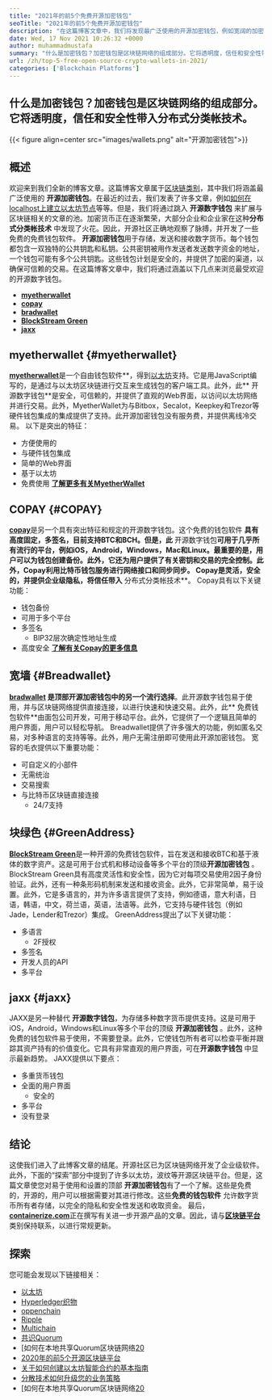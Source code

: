 ```yaml
---
title: "2021年的前5个免费开源加密钱包" 
seoTitle: "2021年的前5个免费开源加密钱包" 
description: "在这篇博客文章中，我们将发现最广泛使用的开源加密钱包，例如宽阔的加密钱包，例如宽容，Copay，Jaxx，GreenAddress和MyetherWallet。" 
date: Wed, 17 Nov 2021 10:26:32 +0000
author: muhammadmustafa
summary: "什么是加密钱包？加密钱包是区块链网络的组成部分。它将透明度，信任和安全性带入分布式分类帐技术。" 
url: /zh/top-5-free-open-source-crypto-wallets-in-2021/
categories: ['Blockchain Platforms']
---
```


## 什么是加密钱包？加密钱包是区块链网络的组成部分。它将透明度，信任和安全性带入分布式分类帐技术。

{{< figure align=center src="images/wallets.png" alt="开源加密钱包">}}


## 概述
欢迎来到我们全新的博客文章。这篇博客文章属于[区块链类别][1]，其中我们将涵盖最广泛使用的 **开源加密钱包**。在最近的过去，我们发表了许多文章，例如[如何在localhost上建立以太坊节点][2]等等。但是，我们将通过跳入 **开源数字钱包** 来扩展与区块链相关的文章的池。加密货币正在逐渐繁荣，大部分企业和企业家在这种**分布式分类帐技术** 中发现了火花。因此，开源社区正确地观察了脉搏，并开发了一些免费的免费钱包软件。
**开源加密钱包**用于存储，发送和接收数字货币。每个钱包都包含一双独特的公共钥匙和私钥。公共密钥被用作发送者发送数字资金的地址，一个钱包可能有多个公共钥匙。这些钱包计划是安全的，并提供了加密的渠道，以确保可信赖的交易。在这篇博客文章中，我们将通过涵盖以下几点来浏览最受欢迎的开源数字钱包。
* **[myetherwallet][3]** 
* **[copay][4]** 
* **[bradwallet][5]** 
* **[BlockStream Green][6]** 
* **[jaxx][7]** 

## myetherwallet {#myetherwallet}

[ **myetherwallet**][8]是一个自由钱包软件**，得到[以太坊][9]支持。它是用JavaScript编写的，是通过与以太坊区块链进行交互来生成钱包的客户端工具。此外，此** 开源数字钱包**是安全，可信赖的，并提供了直观的Web界面，以访问以太坊网络并进行交易。此外，MyetherWallet为与Bitbox，Secalot，Keepkey和Trezor等硬件钱包集成的集成提供了支持。此开源加密钱包没有服务费，并提供离线冷交易。
以下是突出的特征：
  * 方便使用的
* 与硬件钱包集成
* 简单的Web界面
* 基于以太坊
* 免费使用
[ **了解更多有关MyetherWallet** ][8]

## COPAY {#COPAY}

[ **copay**][10]是另一个具有突出特征和规定的开源数字钱包。这个免费的钱包软件 **具有高度固定，多签名，目前支持BTC和BCH。但是，此** 开源数字钱包**可用于几乎所有流行的平台，例如iOS，Android，Windows，Mac和Linux。最重要的是，用户可以为钱包创建备份。此外，它还为用户提供了有关密钥和交易的完全控制。此外，Copay利用比特币钱包服务进行网络接口和同步同步。 Copay是灵活，安全的，并提供企业级隐私，将信任带入** 分布式分类帐技术**。
Copay具有以下关键功能：
* 钱包备份
* 可用于多个平台
* 多签名
  * BIP32层次确定性地址生成
* 高度安全
**[了解有关Copay的更多信息][11]**

## **宽墙** {#Breadwallet}

**[bradwallet][12] **是顶部**开源加密钱包中的另一个流行选择**。此开源数字钱包易于使用，并与区块链网络提供直接连接，以进行快速和快速交易。此外，此** 免费钱包软件**由面包公司开发，可用于移动平台。此外，它提供了一个逻辑且简单的用户界面，用户可以轻松导航。 Breadwallet提供了许多强大的功能，例如匿名交易，对多种语言的支持等等。此外，用户无需注册即可使用此开源加密钱包。
宽容的毛衣提供以下重要功能：
* 可自定义的小部件
* 无需统治
* 交易搜索
* 与比特币区块链直接连接
  * 24/7支持

## 块绿色 {#GreenAddress}

[ **BlockStream Green**][13]是一种开源的免费钱包软件，旨在发送和接收BTC和基于液体的数字资产。这是可用于台式机和移动设备等多个平台的顶级**开源加密钱包** 。 BlockStream Green具有高度灵活性和安全性，因为它对每项交易使用2因子身份验证。此外，还有一种条形码机制来发送和接收资金。此外，它非常简单，易于设置。此外，它是多语言的，并为许多语言提供了支持，例如德语，意大利语，日语，韩语，中文，荷兰语，英语，法语等。此外，它支持与硬件钱包（例如Jade，Lender和Trezor）集成。
GreenAddress提出了以下关键功能：
* 多语言
  * 2F授权
* 多签名
* 开发人员的API
* 多平台

## jaxx {#jaxx}

JAXX是另一种替代 **开源数字钱包**，为存储多种数字货币提供支持。这是可用于iOS，Android，Windows和Linux等多个平台的顶级 **开源加密钱包** 。此外，这种免费的钱包软件易于使用，不需要登录。此外，它使钱包所有者可以检查平衡并跟踪其资产持有的价值变化。它具有非常直观的用户界面，可在**开源数字钱包** 中显示最新趋势。
JAXX提供以下要点：
* 多重货币钱包
* 全面的用户界面
  * 安全的
* 多平台
* 没有登录

## 结论
这使我们进入了此博客文章的结尾。开源社区已为区块链网络开发了企业级软件。此外，下面的“探索”部分中提到了许多以太坊，波纹等开源区块链平台。但是，这篇文章使您对易于使用和设置的顶部 **开源加密钱包**有了一个了解。这些是免费的，开源的，用户可以根据需要对其进行修改。这些**免费的钱包软件** 允许数字货币所有者存储，以完全的隐私和安全性发送和收取资金。
最后，[ **containerize.com**][14]正在撰写有关进一步开源产品的文章。因此，请与[**区块链平台** ][1]类别保持联系，以进行常规更新。

## 探索
您可能会发现以下链接相关：
  * [以太坊][9]
  * [Hyperledger织物][15]
  * [oppenchain][16]
  * [Ripple][17]
  * [Multichain][18]
  * [共识Quorum][19]
  * [如何在本地共享Quorum区块链网络[20]
  * [2020年的前5个开源区块链平台][21]
  * [关于如何创建以太坊智能合约的基本指南][22]
  * [分散技术如何升级您的业务策略][23]
  * [如何在本地共享Quorum区块链网络[20]



[1]: https://products.containerize.com/blockchain-platforms/
[2]: https://blog.containerize.com/blockchain-platforms/what-is-testnet-how-to-deploy-it-ethereum-testnet/
[3]: #MyEtherWallet
[4]: #Copay
[5]: #Breadwallet
[6]: #GreenAddress
[7]: #Jaxx
[8]: https://www.myetherwallet.com/
[9]: https://products.containerize.com/blockchain-platforms/ethereum
[10]: https://github.com/bitpay/copay
[11]: //github.com/bitpay/copay
[12]: https://brd.com/
[13]: https://blockstream.com/green/
[14]: https://www.containerize.com/
[15]: https://products.containerize.com/blockchain-platforms/hyperledger-fabric
[16]: https://products.containerize.com/blockchain-platforms/openchain
[17]: https://products.containerize.com/blockchain-platforms/ripple
[18]: https://products.containerize.com/blockchain-platforms/multichain
[19]: https://products.containerize.com/blockchain-platforms/consensys-quorum
[20]: https://blog.containerize.com/blockchain-platforms/how-to-setup-consensys-quorum-blockchain-network-locally/
[21]: https://blog.containerize.com/blockchain-platforms/top-5-open-source-blockchain-platforms-in-2020/
[22]: https://blog.containerize.com/
[23]: https://blog.containerize.com/2020/11/27/how-decentralized-technology-upgrades-your-business-strategy/
